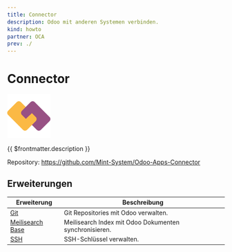 ```yaml
---
title: Connector
description: Odoo mit anderen Systemen verbinden.
kind: howto
partner: OCA
prev: ./
---
```


# Connector

![](attachments/icons_odoo_utm.png)

{{ $frontmatter.description }}

Repository: <https://github.com/Mint-System/Odoo-Apps-Connector>

## Erweiterungen

| Erweiterung                               | Beschreibung                                           |
| ----------------------------------------- | ------------------------------------------------------ |
| [Git](Git%20Base.md)                      | Git Repositories mit Odoo verwalten.                   |
| [Meilisearch Base](Meilisearch%20Base.md) | Meilisearch Index mit Odoo Dokumenten synchronisieren. |
| [SSH](SSH.md)                             | SSH-Schlüssel verwalten.                               |

